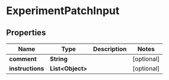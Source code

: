 

# ExperimentPatchInput


## Properties

Name | Type | Description | Notes
------------ | ------------- | ------------- | -------------
**comment** | **String** |  |  [optional]
**instructions** | **List&lt;Object&gt;** |  |  [optional]



